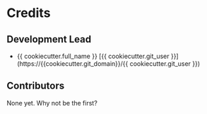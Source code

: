 # Credits

## Development Lead

- {{ cookiecutter.full_name }} [{{ cookiecutter.git_user }}](https://{{cookiecutter.git_domain}}/{{ cookiecutter.git_user }})

## Contributors

None yet. Why not be the first?
